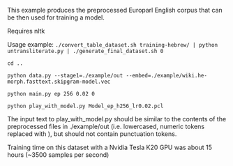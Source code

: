 This example produces the preprocessed Europarl English corpus that can be then used for training a model.

Requires nltk

Usage example:
`./convert_table_dataset.sh training-hebrew/ | python untransliterate.py | ./generate_final_dataset.sh 0`

`cd ..`

`python data.py --stage1=./example/out --embed=./example/wiki.he-morph.fasttext.skipgram-model.vec`

`python main.py ep 256 0.02 0`

`python play_with_model.py Model_ep_h256_lr0.02.pcl`

The input text to play_with_model.py should be similar to the contents of the preprocessed files in ./example/out (i.e. lowercased, numeric tokens replaced with <NUM>), but should not contain punctuation tokens.

Training time on this dataset with a Nvidia Tesla K20 GPU was about 15 hours (~3500 samples per second)